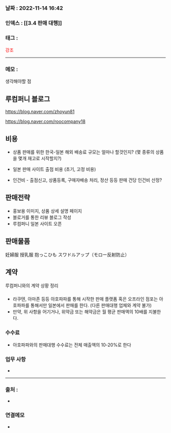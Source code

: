 ### 날짜 :  2022-11-14 16:42

### 인덱스 : [[3.4 판매 대행]]

### 태그 :

<span style="color: red">강조</span>

----

### 메모 :

생각해야할 점

## 루컴퍼니 블로그


https://blog.naver.com/zhoyun81

https://blog.naver.com/roocompany18



## 비용

- 상품 판매를 위한 한국-일본 해외 배송료
규모는 얼마나 할것인지? (몇 종류의 상품을 몇개 재고로 시작할지?)

- 일본 판매 사이트 출점 비용 (초기, 고정 비용)

- 인건비 - 출점신고, 상품등록, 구매자배송 처리, 정산 등등
판매 건당 인건비 산정? 

## 판매전략

- 홍보용 이미지, 상품 상세 설명 페이지 
- 블로거를 통한 리뷰 블로그 작성 
- 루컴퍼니 일본 사이트 오픈 

## 판매물품

妊婦服
授乳服
抱っこひも
スワドルアップ（モロー反射防止）


## 계약
루컴퍼니와의 계약 상황 정리

### 
- 라쿠텐, 아마존 등등 아호파파를 통해 시작한 판매 플랫폼 혹은 오프라인 점포는 아호파파를 통해서만 일본에서 판매를 한다. (다른 판매대행 업체와 계약 불가)
- 만약, 위 사항을 어기거나, 위약금 또는 해약금은 월 평균 판매액의 10배를 지불한다.

### 수수료
- 아호파파와의 판매대행 수수료는 전체 매출액의 10-20%로 한다

### 업무 사항
- 



----
### 출처 :
-


### 연결메모
-








